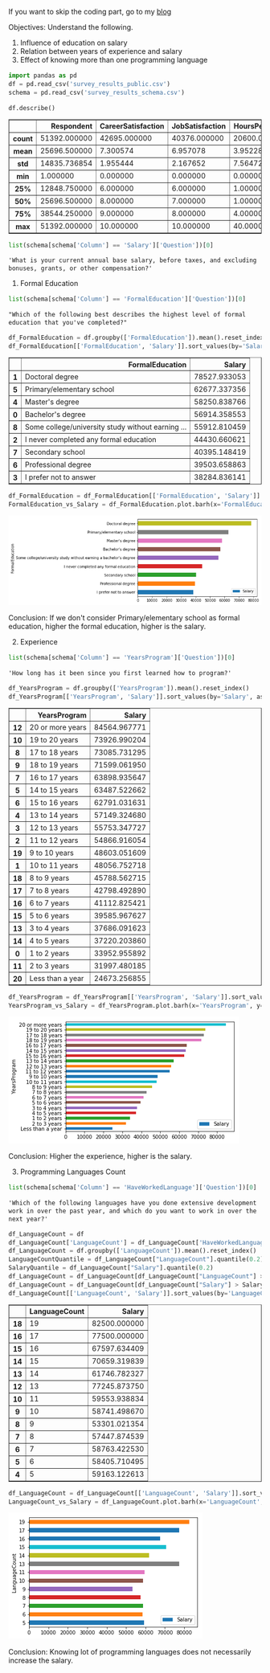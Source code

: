 If you want to skip the coding part, go to my [blog](https://medium.com/@jambs/basic-analysis-of-data-129700faaf60)


Objectives:
Understand the following.
1. Influence of education on salary
2. Relation between years of experience and salary
3. Effect of knowing more than one programming language


```python
import pandas as pd
df = pd.read_csv('survey_results_public.csv')
schema = pd.read_csv('survey_results_schema.csv')
```


```python
df.describe()
```




<div>
<table border="1" class="dataframe">
  <thead>
    <tr style="text-align: right;">
      <th></th>
      <th>Respondent</th>
      <th>CareerSatisfaction</th>
      <th>JobSatisfaction</th>
      <th>HoursPerWeek</th>
      <th>StackOverflowSatisfaction</th>
      <th>Salary</th>
      <th>ExpectedSalary</th>
    </tr>
  </thead>
  <tbody>
    <tr>
      <th>count</th>
      <td>51392.000000</td>
      <td>42695.000000</td>
      <td>40376.000000</td>
      <td>20600.000000</td>
      <td>36592.000000</td>
      <td>12891.000000</td>
      <td>2566.000000</td>
    </tr>
    <tr>
      <th>mean</th>
      <td>25696.500000</td>
      <td>7.300574</td>
      <td>6.957078</td>
      <td>3.952282</td>
      <td>8.429875</td>
      <td>56298.480641</td>
      <td>33142.220468</td>
    </tr>
    <tr>
      <th>std</th>
      <td>14835.736854</td>
      <td>1.955444</td>
      <td>2.167652</td>
      <td>7.564722</td>
      <td>1.390635</td>
      <td>39880.905277</td>
      <td>30162.988829</td>
    </tr>
    <tr>
      <th>min</th>
      <td>1.000000</td>
      <td>0.000000</td>
      <td>0.000000</td>
      <td>0.000000</td>
      <td>0.000000</td>
      <td>0.000000</td>
      <td>0.000000</td>
    </tr>
    <tr>
      <th>25%</th>
      <td>12848.750000</td>
      <td>6.000000</td>
      <td>6.000000</td>
      <td>1.000000</td>
      <td>8.000000</td>
      <td>26440.371839</td>
      <td>4490.492484</td>
    </tr>
    <tr>
      <th>50%</th>
      <td>25696.500000</td>
      <td>8.000000</td>
      <td>7.000000</td>
      <td>1.000000</td>
      <td>9.000000</td>
      <td>50000.000000</td>
      <td>29364.263691</td>
    </tr>
    <tr>
      <th>75%</th>
      <td>38544.250000</td>
      <td>9.000000</td>
      <td>8.000000</td>
      <td>4.000000</td>
      <td>10.000000</td>
      <td>80000.000000</td>
      <td>50403.225806</td>
    </tr>
    <tr>
      <th>max</th>
      <td>51392.000000</td>
      <td>10.000000</td>
      <td>10.000000</td>
      <td>40.000000</td>
      <td>10.000000</td>
      <td>197000.000000</td>
      <td>187500.000000</td>
    </tr>
  </tbody>
</table>
</div>




```python
list(schema[schema['Column'] == 'Salary']['Question'])[0]
```




    'What is your current annual base salary, before taxes, and excluding bonuses, grants, or other compensation?'



1. Formal Education


```python
list(schema[schema['Column'] == 'FormalEducation']['Question'])[0]
```




    "Which of the following best describes the highest level of formal education that you've completed?"




```python
df_FormalEducation = df.groupby(['FormalEducation']).mean().reset_index()
df_FormalEducation[['FormalEducation', 'Salary']].sort_values(by='Salary', ascending=False)
```




<div>
<table border="1" class="dataframe">
  <thead>
    <tr style="text-align: right;">
      <th></th>
      <th>FormalEducation</th>
      <th>Salary</th>
    </tr>
  </thead>
  <tbody>
    <tr>
      <th>1</th>
      <td>Doctoral degree</td>
      <td>78527.933053</td>
    </tr>
    <tr>
      <th>5</th>
      <td>Primary/elementary school</td>
      <td>62677.337356</td>
    </tr>
    <tr>
      <th>4</th>
      <td>Master's degree</td>
      <td>58250.838766</td>
    </tr>
    <tr>
      <th>0</th>
      <td>Bachelor's degree</td>
      <td>56914.358553</td>
    </tr>
    <tr>
      <th>8</th>
      <td>Some college/university study without earning ...</td>
      <td>55912.810459</td>
    </tr>
    <tr>
      <th>2</th>
      <td>I never completed any formal education</td>
      <td>44430.660621</td>
    </tr>
    <tr>
      <th>7</th>
      <td>Secondary school</td>
      <td>40395.148419</td>
    </tr>
    <tr>
      <th>6</th>
      <td>Professional degree</td>
      <td>39503.658863</td>
    </tr>
    <tr>
      <th>3</th>
      <td>I prefer not to answer</td>
      <td>38284.836141</td>
    </tr>
  </tbody>
</table>
</div>




```python
df_FormalEducation = df_FormalEducation[['FormalEducation', 'Salary']].sort_values(by='Salary', ascending=True)
FormalEducation_vs_Salary = df_FormalEducation.plot.barh(x='FormalEducation', y='Salary', rot=0)
```


![png](output_7_0.png)


Conclusion:
If we don't consider Primary/elementary school as formal education, higher the formal education, higher is the salary.

2. Experience


```python
list(schema[schema['Column'] == 'YearsProgram']['Question'])[0]
```




    'How long has it been since you first learned how to program?'




```python
df_YearsProgram = df.groupby(['YearsProgram']).mean().reset_index()
df_YearsProgram[['YearsProgram', 'Salary']].sort_values(by='Salary', ascending=False)
```




<div>

<table border="1" class="dataframe">
  <thead>
    <tr style="text-align: right;">
      <th></th>
      <th>YearsProgram</th>
      <th>Salary</th>
    </tr>
  </thead>
  <tbody>
    <tr>
      <th>12</th>
      <td>20 or more years</td>
      <td>84564.967771</td>
    </tr>
    <tr>
      <th>10</th>
      <td>19 to 20 years</td>
      <td>73926.990204</td>
    </tr>
    <tr>
      <th>8</th>
      <td>17 to 18 years</td>
      <td>73085.731295</td>
    </tr>
    <tr>
      <th>9</th>
      <td>18 to 19 years</td>
      <td>71599.061950</td>
    </tr>
    <tr>
      <th>7</th>
      <td>16 to 17 years</td>
      <td>63898.935647</td>
    </tr>
    <tr>
      <th>5</th>
      <td>14 to 15 years</td>
      <td>63487.522662</td>
    </tr>
    <tr>
      <th>6</th>
      <td>15 to 16 years</td>
      <td>62791.031631</td>
    </tr>
    <tr>
      <th>4</th>
      <td>13 to 14 years</td>
      <td>57149.324680</td>
    </tr>
    <tr>
      <th>3</th>
      <td>12 to 13 years</td>
      <td>55753.347727</td>
    </tr>
    <tr>
      <th>2</th>
      <td>11 to 12 years</td>
      <td>54866.916054</td>
    </tr>
    <tr>
      <th>19</th>
      <td>9 to 10 years</td>
      <td>48603.051609</td>
    </tr>
    <tr>
      <th>1</th>
      <td>10 to 11 years</td>
      <td>48056.752718</td>
    </tr>
    <tr>
      <th>18</th>
      <td>8 to 9 years</td>
      <td>45788.562715</td>
    </tr>
    <tr>
      <th>17</th>
      <td>7 to 8 years</td>
      <td>42798.492890</td>
    </tr>
    <tr>
      <th>16</th>
      <td>6 to 7 years</td>
      <td>41112.825421</td>
    </tr>
    <tr>
      <th>15</th>
      <td>5 to 6 years</td>
      <td>39585.967627</td>
    </tr>
    <tr>
      <th>13</th>
      <td>3 to 4 years</td>
      <td>37686.091623</td>
    </tr>
    <tr>
      <th>14</th>
      <td>4 to 5 years</td>
      <td>37220.203860</td>
    </tr>
    <tr>
      <th>0</th>
      <td>1 to 2 years</td>
      <td>33952.955892</td>
    </tr>
    <tr>
      <th>11</th>
      <td>2 to 3 years</td>
      <td>31997.480185</td>
    </tr>
    <tr>
      <th>20</th>
      <td>Less than a year</td>
      <td>24673.256855</td>
    </tr>
  </tbody>
</table>
</div>




```python
df_YearsProgram = df_YearsProgram[['YearsProgram', 'Salary']].sort_values(by='Salary', ascending=True)
YearsProgram_vs_Salary = df_YearsProgram.plot.barh(x='YearsProgram', y='Salary', rot=0)
```


![png](output_12_0.png)


Conclusion:
Higher the experience, higher is the salary.

3. Programming Languages Count


```python
list(schema[schema['Column'] == 'HaveWorkedLanguage']['Question'])[0]
```




    'Which of the following languages have you done extensive development work in over the past year, and which do you want to work in over the next year?'




```python
df_LanguageCount = df
df_LanguageCount['LanguageCount'] = df_LanguageCount['HaveWorkedLanguage'].str.count(';') + 1
df_LanguageCount = df.groupby(['LanguageCount']).mean().reset_index()
LanguageCountQuantile = df_LanguageCount["LanguageCount"].quantile(0.2)
SalaryQuantile = df_LanguageCount["Salary"].quantile(0.2)
df_LanguageCount = df_LanguageCount[df_LanguageCount["LanguageCount"] > LanguageCountQuantile]
df_LanguageCount = df_LanguageCount[df_LanguageCount["Salary"] > SalaryQuantile]
df_LanguageCount[['LanguageCount', 'Salary']].sort_values(by='LanguageCount', ascending=False)
```




<div>
<table border="1" class="dataframe">
  <thead>
    <tr style="text-align: right;">
      <th></th>
      <th>LanguageCount</th>
      <th>Salary</th>
    </tr>
  </thead>
  <tbody>
    <tr>
      <th>18</th>
      <td>19</td>
      <td>82500.000000</td>
    </tr>
    <tr>
      <th>16</th>
      <td>17</td>
      <td>77500.000000</td>
    </tr>
    <tr>
      <th>15</th>
      <td>16</td>
      <td>67597.634409</td>
    </tr>
    <tr>
      <th>14</th>
      <td>15</td>
      <td>70659.319839</td>
    </tr>
    <tr>
      <th>13</th>
      <td>14</td>
      <td>61746.782327</td>
    </tr>
    <tr>
      <th>12</th>
      <td>13</td>
      <td>77245.873750</td>
    </tr>
    <tr>
      <th>10</th>
      <td>11</td>
      <td>59553.938834</td>
    </tr>
    <tr>
      <th>9</th>
      <td>10</td>
      <td>58741.498670</td>
    </tr>
    <tr>
      <th>8</th>
      <td>9</td>
      <td>53301.021354</td>
    </tr>
    <tr>
      <th>7</th>
      <td>8</td>
      <td>57447.874539</td>
    </tr>
    <tr>
      <th>6</th>
      <td>7</td>
      <td>58763.422530</td>
    </tr>
    <tr>
      <th>5</th>
      <td>6</td>
      <td>58405.710495</td>
    </tr>
    <tr>
      <th>4</th>
      <td>5</td>
      <td>59163.122613</td>
    </tr>
  </tbody>
</table>
</div>




```python
df_LanguageCount = df_LanguageCount[['LanguageCount', 'Salary']].sort_values(by='LanguageCount', ascending=True)
LanguageCount_vs_Salary = df_LanguageCount.plot.barh(x='LanguageCount', y='Salary', rot=0)
```


![png](output_17_0.png)


Conclusion:
Knowing lot of programming languages does not necessarily increase the salary.


```python

```
